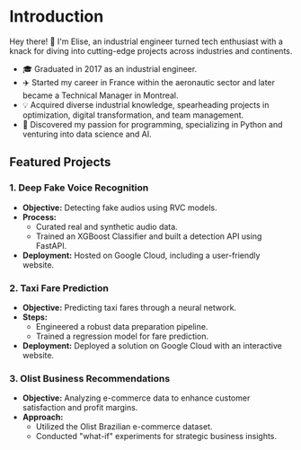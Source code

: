 # Introduction

Hey there! 👋 I'm Elise, an industrial engineer turned tech enthusiast with a knack for diving into cutting-edge projects across industries and continents.

- 🎓 Graduated in 2017 as an industrial engineer.
- ✈️ Started my career in France within the aeronautic sector and later became a Technical Manager in Montreal.
- 💡 Acquired diverse industrial knowledge, spearheading projects in optimization, digital transformation, and team management.
- 🐍 Discovered my passion for programming, specializing in Python and venturing into data science and AI.

## Featured Projects

### 1. Deep Fake Voice Recognition

- **Objective:** Detecting fake audios using RVC models.
- **Process:**
  - Curated real and synthetic audio data.
  - Trained an XGBoost Classifier and built a detection API using FastAPI.
- **Deployment:** Hosted on Google Cloud, including a user-friendly website.

### 2. Taxi Fare Prediction

- **Objective:** Predicting taxi fares through a neural network.
- **Steps:**
  - Engineered a robust data preparation pipeline.
  - Trained a regression model for fare prediction.
- **Deployment:** Deployed a solution on Google Cloud with an interactive website.

### 3. Olist Business Recommendations

- **Objective:** Analyzing e-commerce data to enhance customer satisfaction and profit margins.
- **Approach:**
  - Utilized the Olist Brazilian e-commerce dataset.
  - Conducted "what-if" experiments for strategic business insights.

